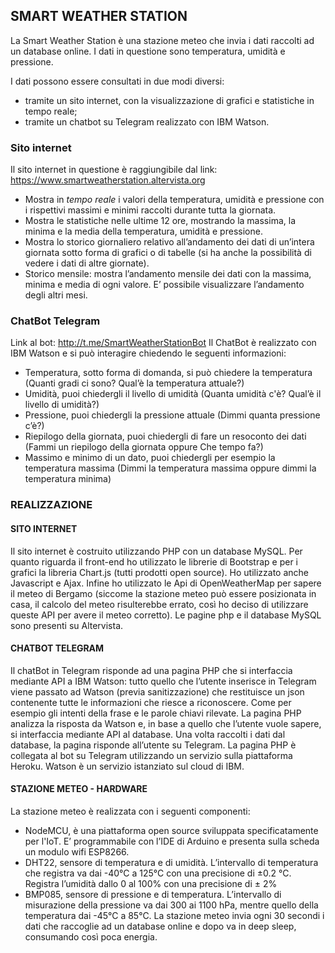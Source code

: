 ## SMART WEATHER STATION ##

La Smart Weather Station è una stazione meteo che invia i dati raccolti ad un database online. I dati in questione sono temperatura, umidità e pressione.

I dati possono essere consultati in due modi diversi:
 * tramite un sito internet, con la visualizzazione di grafici e statistiche in tempo reale;
 * tramite un chatbot su Telegram realizzato con IBM Watson.

 ### Sito internet ###
Il sito internet in questione è raggiungibile dal link: https://www.smartweatherstation.altervista.org 
 * Mostra in *tempo reale* i valori della temperatura, umidità e pressione con i rispettivi massimi e minimi raccolti durante tutta la giornata.
 * Mostra le statistiche nelle ultime 12 ore, mostrando la massima, la minima e la media della temperatura, umidità e pressione.
 * Mostra lo storico giornaliero relativo all’andamento dei dati di un’intera giornata sotto forma di grafici o di tabelle (si ha anche la possibilità di vedere i dati di altre giornate).
 * Storico mensile: mostra l’andamento mensile dei dati con la massima, minima e media di ogni valore. E’ possibile visualizzare l’andamento degli altri mesi.
 
 ### ChatBot Telegram ###
Link al bot: http://t.me/SmartWeatherStationBot 
Il ChatBot è realizzato con IBM Watson e si può interagire chiedendo le seguenti informazioni:
* Temperatura, sotto forma di domanda, si può chiedere la temperatura (Quanti gradi ci sono? Qual’è la temperatura attuale?)
* Umidità, puoi chiedergli il livello di umidità (Quanta umidità c'è? Qual’è il livello di umidità?)
* Pressione, puoi chiedergli la pressione attuale (Dimmi quanta pressione c’è?)
* Riepilogo della giornata, puoi chiedergli di fare un resoconto dei dati (Fammi un riepilogo della giornata oppure Che tempo fa?)
* Massimo e minimo di un dato, puoi chiedergli per esempio la temperatura massima (Dimmi la temperatura massima oppure dimmi la temperatura minima)

 ### REALIZZAZIONE ###
  #### SITO INTERNET #### 
  Il sito internet è costruito utilizzando PHP con un database MySQL. Per quanto riguarda il front-end ho utilizzato le librerie di Bootstrap e per i grafici la libreria Chart.js (tutti prodotti open source). Ho utilizzato anche Javascript e Ajax. Infine ho utilizzato le Api di OpenWeatherMap per sapere il meteo di Bergamo (siccome la stazione meteo può essere posizionata in casa, il calcolo del meteo risulterebbe errato, così ho deciso di utilizzare queste API per avere il meteo corretto). Le pagine php e il database MySQL sono presenti su Altervista.
  #### CHATBOT TELEGRAM #### 
Il chatBot in Telegram risponde ad una pagina PHP che si interfaccia mediante API a IBM Watson: tutto quello che l’utente inserisce in Telegram viene passato ad Watson (previa sanitizzazione) che restituisce un json contenente tutte le informazioni che riesce a riconoscere. Come per esempio gli intenti della frase e le parole chiavi rilevate. La pagina PHP analizza la risposta da Watson e, in base a quello che l’utente vuole sapere, si interfaccia mediante API al database. Una volta raccolti i dati dal database, la pagina risponde all’utente su Telegram. La pagina PHP è collegata al bot su Telegram utilizzando un servizio sulla piattaforma Heroku. Watson è un servizio istanziato sul cloud di IBM. 
  ####  STAZIONE METEO - HARDWARE #### 
La stazione meteo è realizzata con i seguenti componenti:
  * NodeMCU, è una piattaforma open source sviluppata specificatamente per l'IoT. E’ programmabile con l’IDE di Arduino e presenta sulla scheda un modulo wifi ESP8266. 
 * DHT22, sensore di temperatura e di umidità. L’intervallo di temperatura che registra va dai -40°C a 125°C con una precisione di ±0.2 °C. Registra l’umidità dallo 0 al 100% con una precisione di ± 2% 
 * BMP085, sensore di pressione e di temperatura. L’intervallo di misurazione della pressione va dai 300 ai 1100 hPa, mentre quello della temperatura dai -45°C a 85°C.
La stazione meteo invia ogni 30 secondi i dati che raccoglie ad un database online e dopo va in deep sleep, consumando così poca energia. 
